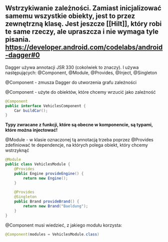 Wstrzykiwanie zależności. 
Zamiast inicjalizować samemu wszystkie obiekty, jest to przez zewnętrzną klasę.
Jest jeszcze [[Hilt]], który robi te same rzeczy, ale upraszcza i nie wymaga tyle pisania.
https://developer.android.com/codelabs/android-dagger#0
---

Dagger używa annotacji JSR 330 (cokolwiek to znaczy). I używa następujących:
@Component, @Module, @Provides, @Inject, @Singleton

@Component - zmusza Dagger do utworzenia grafu zależności 

@Component - użyte do obiektów, które chcemy wrzucić jako zależność
```java
@Component
public interface VehiclesComponent {
	Car buildCar();
}
```

**Typy zwracane z funkcji, które są obecne w komponencie, są typami, które można injectować!**

@Module - w klasie oznaczonej tą annotacją trzeba poprzez @Provides zdefiniować te dependencje, na których polega obiekt, który chcemy wstrzyknąć

```java
@Module 
public class VehiclesModule { 
	@Provides 
	public Engine provideEngine() { 
		return new Engine(); 
	} 
	
	@Provides 
	@Singleton 
	public Brand provideBrand() { 
		return new Brand("Baeldung"); 
	} 
}
```

@Component musi wiedzieć, z jakiego modułu korzysta:
```java
@Component(modules = VehiclesModule.class)
```